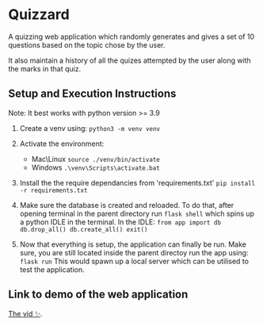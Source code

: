 # Quizzard
A quizzing web application which randomly generates and gives a set of 10 questions based
on the topic chose by the user.

It also maintain a history of all the quizes attempted by the user along with the marks in
that quiz.

## Setup and Execution Instructions
Note: It best works with python version >= 3.9

1. Create a venv using:
    ```python3 -m venv venv```

2. Activate the environment:
    - Mac\Linux
        ```source ./venv/bin/activate``` 
    - Windows
        ```.\venv\Scripts\activate.bat```

3. Install the the require dependancies from 'requirements.txt'
    ```pip install -r requirements.txt```

4. Make sure the database is created and reloaded. To do that, after opening terminal in the parent directory
    run
        ```flask shell```
    which spins up a python IDLE in the terminal. In the IDLE:
        ```from app import db
        db.drop_all()
        db.create_all()
        exit()```

5. Now that everything is setup, the application can finally be run. Make sure, you are still located inside
    the parent directoy run the app using:
    ```flask run```
    This would spawn up a local server which can be utilised to test the application.

## Link to demo of the web application
[The vid :sparkles:](https://drive.google.com/file/d/1Qb1-KG5JAIfyNzD5YihVSn-hGJsLgoLS/view?usp=sharing).